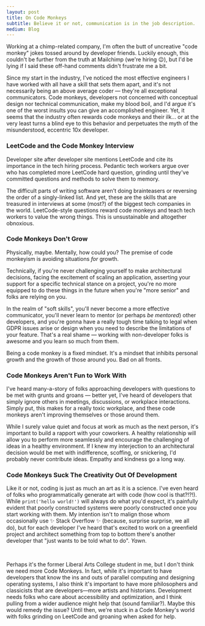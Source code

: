 ```yaml
---
layout: post
title: On Code Monkeys
subtitle: Believe it or not, communication is in the job description.
medium: Blog
---
```


Working at a chimp-related company, I'm often the butt of uncreative "code monkey" jokes tossed around by developer friends. Luckily enough, this couldn't be further from the truth at Mailchimp (we're hiring 😉), but I'd be lying if I said these off-hand comments didn't frustrate me a bit.

Since my start in the industry, I've noticed the most effective engineers I have worked with all have a skill that sets them apart, and it's not necessarily being an above average coder &mdash; they're all exceptional communicators. Code monkeys, developers not concerned with conceptual design nor technical communication, make my blood boil, and I'd argue it's one of the worst insults you can give an accomplished engineer. Yet, it seems that the industry often rewards code monkeys and their ilk... or at the very least turns a blind eye to this behavior and perpetuates the myth of the misunderstood, eccentric 10x developer.

### LeetCode and the Code Monkey Interview

Developer site after developer site mentions LeetCode and cite its importance in the tech hiring process. Pedantic tech workers argue over who has completed more LeetCode hard question, grinding until they've committed questions and methods to solve them to memory.

The difficult parts of writing software aren't doing brainteasers or reversing the order of a singly-linked list. And yet, these are the skills that are treasured in interviews at some (most?) of the biggest tech companies in the world. LeetCode-style questions reward code monkeys and teach tech workers to value the wrong things. This is unsustainable and altogether obnoxious.

### Code Monkeys Don't Grow

Physically, maybe. Mentally, how could you? The premise of code monkeyism is avoiding situations _for_ growth.

Technically, if you're never challenging yourself to make architectural decisions, facing the excitement of scaling an application, asserting your support for a specific technical stance on a project, you're no more equipped to do these things in the future when you're "more senior" and folks are relying on you.

In the realm of "soft skills", you'll never become a more effective communicator, you'll never learn to mentor (or perhaps _be mentored_) other developers, and you're gonna have a really tough time talking to legal when GDPR issues arise or design when you need to describe the limitations of your feature. That's a real shame &mdash; working with non-developer folks is awesome and you learn so much from them.

Being a code monkey is a fixed mindset. It's a mindset that inhibits personal growth and the growth of those around you. Bad on all fronts.

### Code Monkeys Aren't Fun to Work With

I've heard many-a-story of folks approaching developers with questions to be met with grunts and groans &mdash; better yet, I've heard of developers that simply ignore others in meetings, discussions, or workplace interactions. Simply put, this makes for a really toxic workplace, and these code monkeys aren't improving themselves or those around them.

While I surely value quiet and focus at work as much as the next person, it's important to build a rapport with your coworkers. A healthy relationship will allow you to perform more seamlessly and encourage the challenging of ideas in a healthy environment. If I knew my interjection to an architectural decision would be met with indifference, scoffing, or snickering, I'd probably never contribute ideas. Empathy and kindness go a long way.

### Code Monkeys Suck The Creativity Out Of Development

Like it or not, coding is just as much an art as it is a science. I've even heard of folks who programmatically generate art with code (how cool is that?!?!). While `print('hello world!')` will always do what you'd expect, it's painfully evident that poorly constructed systems were poorly constructed once you start working with them. My intention isn't to malign those whom occasionally use ✨ Stack Overflow ✨ (because, surprise surprise, we all do), but for each developer I've heard that's excited to work on a greenfield project and architect something from top to bottom there's another developer that "just wants to be told what to do". _Yawn_.

<br />

Perhaps it's the former Liberal Arts College student in me, but I don't think we need more Code Monkeys. In fact, while it's important to have developers that know the ins and outs of parallel computing and designing operating systems, I also think it's important to have more philosophers and classicists that are developers&mdash;more artists and historians. Development needs folks who care about accessibility and optimization, and I think pulling from a wider audience might help that (sound familiar?). Maybe this would remedy the issue? Until then, we're stuck in a Code Monkey's world with folks grinding on LeetCode and groaning when asked for help.
